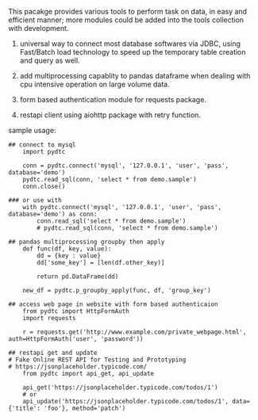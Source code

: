 This pacakge provides various tools to perform task on data, in easy and efficient manner; more
modules could be added into the tools collection with development.

1. universal way to connect most database softwares via JDBC, using Fast/Batch load
technology to speed up the temporary table creation and query as well.

2. add multiprocessing capablity to pandas dataframe when dealing with cpu intensive
operation on large volume data.

3. form based authentication module for requests package.

4. restapi client using aiohttp package with retry function.

sample usage:

    ## connect to mysql
        import pydtc

        conn = pydtc.connect('mysql', '127.0.0.1', 'user', 'pass', database='demo')
        pydtc.read_sql(conn, 'select * from demo.sample')
        conn.close()
    
    ### or use with
        with pydtc.connect('mysql', '127.0.0.1', 'user', 'pass', database='demo') as conn:
            conn.read_sql('select * from demo.sample')
            # pydtc.read_sql(conn, 'select * from demo.sample')

    ## pandas multiprocessing groupby then apply
        def func(df, key, value):
            dd = {key : value}
            dd['some_key'] = [len(df.other_key)]

            return pd.DataFrame(dd)

        new_df = pydtc.p_groupby_apply(func, df, 'group_key')

    ## access web page in website with form based authenticaion
        from pydtc import HttpFormAuth
        import requests

        r = requests.get('http://www.example.com/private_webpage.html', auth=HttpFormAuth('user', 'password'))

    ## restapi get and update
    # Fake Online REST API for Testing and Prototyping
    # https://jsonplaceholder.typicode.com/
        from pydtc import api_get, api_update

        api_get('https://jsonplaceholder.typicode.com/todos/1')
        # or
        api_update('https://jsonplaceholder.typicode.com/todos/1', data={'title': 'foo'}, method='patch')
